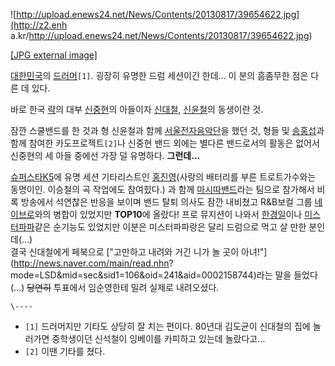 ![http://upload.enews24.net/News/Contents/20130817/39654622.jpg](http://z2.enh
a.kr/http://upload.enews24.net/News/Contents/20130817/39654622.jpg)

[[JPG external
image]](http://upload.enews24.net/News/Contents/20130817/39654622.jpg)

  
[대한민국](%EB%8C%80%ED%95%9C%EB%AF%BC%EA%B5%AD.md)의
[드러머](%EB%93%9C%EB%9F%AC%EB%A8%B8.md)`[1]`. 굉장히 유명한 드럼 세션이긴 한데... 이 분의 흠좀무한
점은 다른 데 있다.

바로 한국 [락](%EB%9D%BD.md)의 대부 [신중현](%EC%8B%A0%EC%A4%91%ED%98%84.md)의 아들이자
[신대철](%EC%8B%A0%EB%8C%80%EC%B2%A0.md),
[신윤철](%EC%8B%A0%EC%9C%A4%EC%B2%A0.md)의 동생이란 것.

잠깐 스쿨밴드를 한 것과 형 신윤철과 함께 [서울전자음악단](%EC%84%9C%EC%9A%B8%EC%A0%84%EC%9E%90%EC%9D%8C%EC%95%85%EB%8B%A8.md)을 했던 것, 형들 및
[송홍섭](%EC%86%A1%ED%99%8D%EC%84%AD.md)과 함께 참여한 카도프로젝트`[2]`나 신중현 밴드 외에는 별다른
밴드로서의 활동은 없어서 신중현의 세 아들 중에선 가장 덜 유명하다. **그런데...**

[슈퍼스타K5](%EC%8A%88%ED%8D%BC%EC%8A%A4%ED%83%80K5.md)에 유명 세션 기타리스트인
[홍진영](%ED%99%8D%EC%A7%84%EC%98%81.md)(사랑의 배터리를 부른 트로트가수와는 동명이인. 이승철의 곡 작업에도
참여힜다.) 과 함께 [마시따밴드](%EB%A7%88%EC%8B%9C%EB%94%B0%EB%B0%B4%EB%93%9C.md)라는 팀으로
참가해서 비록 방송에서 석연찮은 반응을 보이며 밴드 탈퇴 의사도 잠깐 내비쳤고 R&B보컬 그룹
[네이브로](%EB%84%A4%EC%9D%B4%EB%B8%8C%EB%A1%9C.md)와의 병합이 있었지만 **TOP10**에 올랐다!
프로 뮤지션이 나와서 [한경일](%ED%95%9C%EA%B2%BD%EC%9D%BC.md)이나
[미스터파파](%EB%AF%B8%EC%8A%A4%ED%84%B0%ED%8C%8C%ED%8C%8C.md)같은 순기능도 있었지만 이분은
미스터파파랑은 달리 드럼으로 먹고 살 만한 분인데(...)  
결국 신대철에게 페북으로 ["고만하고 내려와 거긴 니가 놀 곳이 아녀!"](http://news.naver.com/main/read.nhn?
mode=LSD&mid=sec&sid1=106&oid=241&aid=0002158744)라는 말을 들었다(...) <del>당연히</del>
투표에서 임순영한테 밀려 실제로 내려오셨다.

`\----`

  * `[1]` 드러머지만 기타도 상당히 잘 치는 편이다. 80년대 김도균이 신대철의 집에 놀러가면 중학생이던 신석철이 잉베이를 카피하고 있는데 놀랐다고...
  * `[2]` 이땐 기타를 쳤다.

